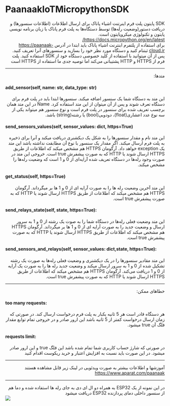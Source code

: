 # PaanaakIoTMicropythonSDK
<div dir="rtl">
SDK  پایتون پلت فرم اینرتنت اشیاء پاناک برای ارسال اطلاعات (اطلاعات سنسورها) و دریافت دستور(وضعیت رله‌ها) توسط دستگاه‌ها به پلت فرم پاناک با زبان برنامه نویسی پایتون
  و تکنولوژی میکروپایتون است.<br/> 
<a href="https://docs.micropython.org/en/latest/">https://docs.micropython.org/en/latest/</a><br/>
برای استفاده از پلتفرم ابنترنت اشیاء پاناک باید ابتدا در آدرس    
<a href="https://panel.paanaak.net">https://paanaak-cloud.ir</a>
ثبتنام کنید و دستگاه مورد نظر خود را بسازید و سنسورهای آنرا تعریف کنید. پس از آن میتوانید با استفاده از کلید خصوصی دستگاه خود از SDK استفاده کنید.
پلت فرم از HTTPS و HTTP پشتیبانی می‌کند اما توصیه جدی ما استفاده از HTTPS است
<hr/>
متدها:
<h4 dir="ltr">
add_sensor(self, name: str, data_type: str)
</h4>
این متد به دستگاه شما یک سنسور اضافه میکند. سنسورها ابتدا باید در پلت فرم برای دستگاه تعرف شوند و پس از آن میتوان از این متد استفاده کرد. Name در این متد همان برچسب تعریف شده برای سنسور در پلت فرم است و نوع سنسور هم میتواند یکی از سه نوع عدد اعشاری(float)، دودویی(bool) یا رشته(string)  باشد.
<h4 dir="ltr">
send_sensors_values(self, sensor_values: dict, https=True)
</h4>
این متد نام و مقدار سنسورها را به شکل یک دیکشنری دریافت میکند و آنرا برای ذخیره به پلت فرم ارسال میکند. اگر مقدار یک سنسور با نوع آن مطابقت نداشته باشد این متد یک exception خواهد داد.
آرگومان HTTPS هم مشخص میکند که اطلاعات از طریق HTTPS ارسال شوند یا HTTP که به صورت پیشفرش true است.
خروجی این متد در صورت وجود رله‌ها در دستگاه تعریف شده آرایه‌ای از 0 و 1 است که وضعیت رله‌ها را مشخص میکند.
<h4 dir="ltr">
get_status(self, https=True)
</h4>
این متد آخرین وضعیت رله ها را به صورت آرایه ای از 0  و 1  ها بر میگرداند.
آرگومان HTTPS هم مشخص میکند که اطلاعات از طریق HTTPS ارسال شوند یا HTTP که به صورت پیشفرش true است.
<h4 dir="ltr">
send_relays_state(self, state, https=True):
</h4>
این متد وضعیت فعلی رله‌ها در دستگاه شما را به صوت یک رشته از 0 و 1 به سرور ارسال و وضعیت جدید را به صورت آرایه ای از 0  و 1  ها بر میگرداند.
آرگومان HTTPS هم مشخص میکند که اطلاعات از طریق HTTPS ارسال شوند یا HTTP که به صورت پیشفرش true است.
<h4 dir="ltr">
send_sensors_and_relays(self, sensor_values: dict,state, https=True):
</h4>
این متد مقادیر سنسورها را در یک دیکشنری و وضعیت فعلی رله‌ها به صورت یک رشته تشکیل شده از 0 و 1 به سرور ارسال میکند و وضعیت جدید رله ها را به صورت یک آرایه از 0 و 1 دریافت می‌کند.
آرگومان HTTPS هم مشخص میکند که اطلاعات از طریق HTTPS ارسال شوند یا HTTP که به صورت پیشفرش true است.
<hr/>
خطاهای ممکن:
<h4 dir="ltr">
too many requests:
</h4>
هر دستگاه قادر است هر 5 ثانیه یکبار به پلت فرم درخواست ارسال کند. در صورتی که زمان ارسال درخواست کمتر از 5 ثانیه باشد این ارور صادر و در خروجی تمام توابع مقدار فلگ آن true میشود.
<h4 dir="ltr">
requests limit:
</h4>
در صورتی که شارژ حساب کاربری شما تمام شده باشد این فلگ true و این ارور صادر میشود. در این صورت باید نسبت به افزایش اعتبار و خرید ریکوست اقدام کنید
<hr/>
آموزشها و اطلاعات بیشتر به صورت ویدئویی در لینک زیر قابل مشاهده هستند<br>
<a href="https://www.aparat.com/paanaak">https://www.aparat.com/paanaak</a>
<hr/>
در این نمونه از یک
ESP32
به همراه دو ال ای دی به جای رله ها استفاده شده و دما هم از سنسور داخلی دمای پردازنده
ESP32
دریافت میشود
</div>
<img src="https://github.com/paanaak/PaanaakCloudMicropythonSDK/blob/main/ESP32MicroPythonPaanaak.png" />
